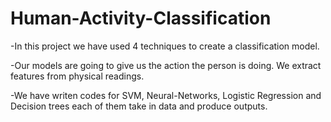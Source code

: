 # Human-Activity-Classification

-In this project we have used 4 techniques to create a classification model.

-Our models are going to give us the action the person is doing. We extract features from physical readings. 

-We have writen codes for SVM, Neural-Networks, Logistic Regression and Decision trees each of them take in data and produce outputs.
